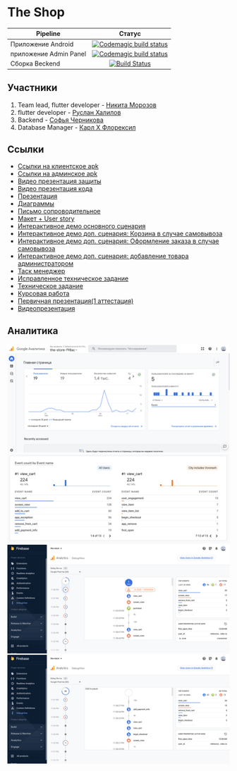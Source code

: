 # The Shop

| Pipeline               |                                                                                                         Статус                                                                                                          |
|------------------------|:-----------------------------------------------------------------------------------------------------------------------------------------------------------------------------------------------------------------------:|
| Приложение Android     | [![Codemagic build status](https://api.codemagic.io/apps/6434682a8ad9d4117eb3ebec/64346dda8ad9d4117eb3ecd9/status_badge.svg)](https://codemagic.io/apps/6434682a8ad9d4117eb3ebec/64346dda8ad9d4117eb3ecd9/latest_build) |
| приложение Admin Panel | [![Codemagic build status](https://api.codemagic.io/apps/6434682a8ad9d4117eb3ebec/64346db65131d0337316fd7a/status_badge.svg)](https://codemagic.io/apps/6434682a8ad9d4117eb3ebec/64346db65131d0337316fd7a/latest_build) |
| Сборка Beckend         |                                                         [![Build Status](http://fbtw.ru:8080/buildStatus/icon?job=dev-pipe)](http://fbtw.ru:8080/job/dev-pipe/)                                                         |

## Участники

1) Team lead, flutter developer - [Никита Морозов](https://github.com/netos23)
2) flutter developer - [Руслан Халилов](https://github.com/LordOfTheApples123)
3) Backend - [Софья Черникова](https://github.com/SofChernikova)
4) Database Manager - [Карл Х Флорексил](https://github.com/jkalh)

## Ссылки
* [Ссылки на клиентское apk](apk/client_apk.apk)
* [Ссылки на админское apk](apk/admin_app.apk)
* [Видео презентация защиты](docs/presentation_video.mp4)
* [Видео презентация кода](https://youtu.be/AdDRyPspMdw)
* [Презентация](docs/Презентация.pdf)
* [Диаграммы](docs/diagrams)
* [Письмо сопроводительное](docs/letter.pdf)
* [Макет + User story](https://www.figma.com/file/ltg8CdexSB1p92Z0pXGZvV/The-shop?node-id=0:1&t=6Yh1QwqL3TQb1pyw-1)
* [Интерактивное демо основного сценария](https://www.figma.com/proto/ltg8CdexSB1p92Z0pXGZvV/The-shop?node-id=288-8573&scaling=scale-down&page-id=0%3A1&starting-point-node-id=288%3A8573&show-proto-sidebar=1)
* [Интерактивное демо доп. сценария: Корзина в случае самовывоза](https://www.figma.com/proto/ltg8CdexSB1p92Z0pXGZvV/The-shop?node-id=225-6596&scaling=scale-down&page-id=0%3A1&starting-point-node-id=225%3A6596&show-proto-sidebar=1)
* [Интерактивное демо доп. сценария: Оформление заказа в случае самовывоза](https://www.figma.com/proto/ltg8CdexSB1p92Z0pXGZvV/The-shop?node-id=569-11456&scaling=scale-down&page-id=0%3A1&starting-point-node-id=569%3A11456&show-proto-sidebar=1)
* [Интерактивное демо доп. сценария: добавление товара администратором](https://www.figma.com/proto/ltg8CdexSB1p92Z0pXGZvV/The-shop?node-id=281-8461&scaling=scale-down&page-id=0%3A1&starting-point-node-id=281%3A8461&show-proto-sidebar=1)
* [Таск менеджер](https://trello.com/b/iUTXtR69/the-shop)
* [Исправленное техническое задание](docs/ТП_ТЗ_pdf.pdf)
* [Техническое задание](docs/ТП_ТЗ_pdf.pdf)
* [Курсовая работа](docs/Курсовая.pdf)
* [Первичная презентация(1 аттестация)](docs/Презентация_ТП.pdf)
* [Видеопрезентация](docs/video.mov)

## Аналитика
![Debug view](docs/analitics/analitics1.png)
![Debug view](docs/analitics/analitics2.png)
![Debug view](docs/analitics/analitics0.png)
![Debug view](docs/analitics/analitics3.png)
